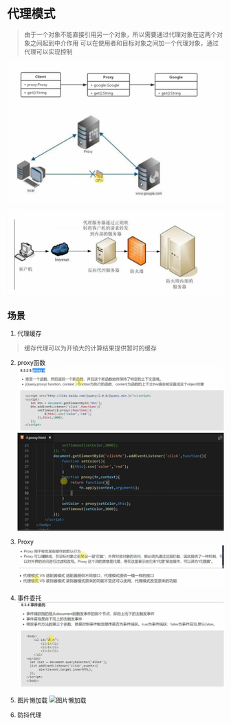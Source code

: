 # 代理模式

> 由于一个对象不能直接引用另一个对象，所以需要通过代理对象在这两个对象之间起到中介作用
> 可以在使用者和目标对象之间加一个代理对象，通过代理可以实现控制

![代理模式类图](./images/代理模式类图.png "例子")
![代理模式举例](./images/代理模式举例.png "例子")


![代理](./images/代理.png)

## 场景

1. 代理缓存
> 缓存代理可以为开销大的计算结果提供暂时的缓存

2. proxy函数
![proxy函数](./images/proxy函数.png)
![proxy函数优化](./images/proxy函数优化.png)

3. Proxy
![Proxy](./images/Proxy.png)
![proxy VS Adapor && proxy VS decorator](./images/proxyVSadapor&&proxyVSdecorator.png)

4. 事件委托
![事件委托](./images/事件委托.png)

5. 图片懒加载
![图片懒加载](./images/图片懒加载.png)

6. 防抖代理
